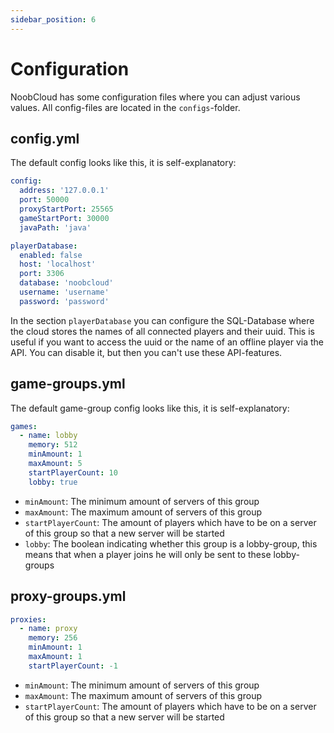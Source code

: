```yaml
---
sidebar_position: 6
---
```


# Configuration

NoobCloud has some configuration files where you can adjust various values. All config-files are located in the `configs`-folder.

## config.yml

The default config looks like this, it is self-explanatory:
```yml title="configs/config.yml"
config:
  address: '127.0.0.1'
  port: 50000
  proxyStartPort: 25565
  gameStartPort: 30000
  javaPath: 'java'

playerDatabase:
  enabled: false
  host: 'localhost'
  port: 3306
  database: 'noobcloud'
  username: 'username'
  password: 'password'
```

In the section `playerDatabase` you can configure the SQL-Database where the cloud stores the names of all connected players and their uuid. This is useful if you
want to access the uuid or the name of an offline player via the API. You can disable it, but then you can't use these API-features.

## game-groups.yml

The default game-group config looks like this, it is self-explanatory:
```yml title="configs/game-groups.yml"
games:
  - name: lobby
    memory: 512
    minAmount: 1
    maxAmount: 5
    startPlayerCount: 10
    lobby: true
```
- `minAmount`: The minimum amount of servers of this group
- `maxAmount`: The maximum amount of servers of this group
- `startPlayerCount`: The amount of players which have to be on a server of this group so that a new server will be started
- `lobby`: The boolean indicating whether this group is a lobby-group, this means that when a player joins he will only be sent to these lobby-groups

## proxy-groups.yml

```yml title="configs/proxy-groups.yml"
proxies:
  - name: proxy
    memory: 256
    minAmount: 1
    maxAmount: 1
    startPlayerCount: -1
```
- `minAmount`: The minimum amount of servers of this group
- `maxAmount`: The maximum amount of servers of this group
- `startPlayerCount`: The amount of players which have to be on a server of this group so that a new server will be started